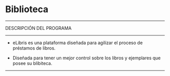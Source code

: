 # Biblioteca

***********************************************************************

DESCRIPCIÓN DEL PROGRAMA
************************
- eLibris es una plataforma diseñada para agilizar el proceso de 
  préstamos de libros.

- Diseñada para tener un mejor control sobre los libros y ejemplares que
  posee su blibiteca.

***********************************************************************
